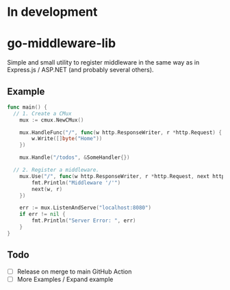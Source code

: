 # In development

# go-middleware-lib
Simple and small utility to register middleware in the same way as in Express.js / ASP.NET (and probably several others).

## Example
```go
func main() {
  // 1. Create a CMux
	mux := cmux.NewCMux()

	mux.HandleFunc("/", func(w http.ResponseWriter, r *http.Request) {
		w.Write([]byte("Home"))
	})

	mux.Handle("/todos", &SomeHandler{})

  // 2. Register a middleware.
	mux.Use("/", func(w http.ResponseWriter, r *http.Request, next http.HandlerFunc) {
		fmt.Println("Middleware '/'")
		next(w, r)
	})

	err := mux.ListenAndServe("localhost:8080")
	if err != nil {
		fmt.Println("Server Error: ", err)
	}
}
```

## Todo
- [ ] Release on merge to main GitHub Action
- [ ] More Examples / Expand example
